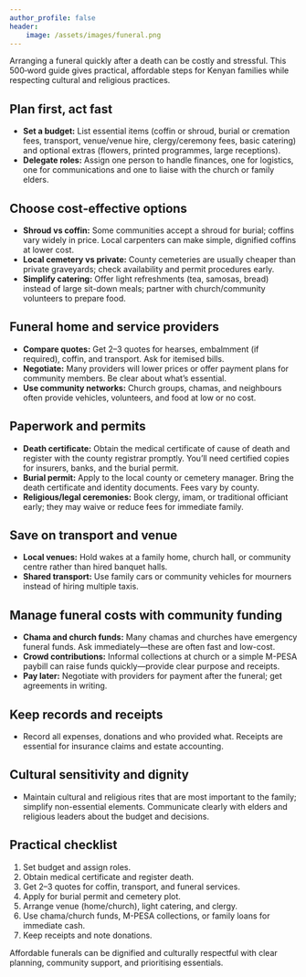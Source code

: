 ```yaml
---
author_profile: false
header:
    image: /assets/images/funeral.png
---
```


Arranging a funeral quickly after a death can be costly and stressful. This 500‑word guide gives practical, affordable steps for Kenyan families while respecting cultural and religious practices.

## Plan first, act fast
- **Set a budget:** List essential items (coffin or shroud, burial or cremation fees, transport, venue/venue hire, clergy/ceremony fees, basic catering) and optional extras (flowers, printed programmes, large receptions).  
- **Delegate roles:** Assign one person to handle finances, one for logistics, one for communications and one to liaise with the church or family elders.

## Choose cost‑effective options
- **Shroud vs coffin:** Some communities accept a shroud for burial; coffins vary widely in price. Local carpenters can make simple, dignified coffins at lower cost.  
- **Local cemetery vs private:** County cemeteries are usually cheaper than private graveyards; check availability and permit procedures early.  
- **Simplify catering:** Offer light refreshments (tea, samosas, bread) instead of large sit-down meals; partner with church/community volunteers to prepare food.

## Funeral home and service providers
- **Compare quotes:** Get 2–3 quotes for hearses, embalmment (if required), coffin, and transport. Ask for itemised bills.  
- **Negotiate:** Many providers will lower prices or offer payment plans for community members. Be clear about what’s essential.  
- **Use community networks:** Church groups, chamas, and neighbours often provide vehicles, volunteers, and food at low or no cost.

## Paperwork and permits
- **Death certificate:** Obtain the medical certificate of cause of death and register with the county registrar promptly. You’ll need certified copies for insurers, banks, and the burial permit.  
- **Burial permit:** Apply to the local county or cemetery manager. Bring the death certificate and identity documents. Fees vary by county.  
- **Religious/legal ceremonies:** Book clergy, imam, or traditional officiant early; they may waive or reduce fees for immediate family.

## Save on transport and venue
- **Local venues:** Hold wakes at a family home, church hall, or community centre rather than hired banquet halls.  
- **Shared transport:** Use family cars or community vehicles for mourners instead of hiring multiple taxis.

## Manage funeral costs with community funding
- **Chama and church funds:** Many chamas and churches have emergency funeral funds. Ask immediately—these are often fast and low-cost.  
- **Crowd contributions:** Informal collections at church or a simple M-PESA paybill can raise funds quickly—provide clear purpose and receipts.  
- **Pay later:** Negotiate with providers for payment after the funeral; get agreements in writing.

## Keep records and receipts
- Record all expenses, donations and who provided what. Receipts are essential for insurance claims and estate accounting.

## Cultural sensitivity and dignity
- Maintain cultural and religious rites that are most important to the family; simplify non-essential elements. Communicate clearly with elders and religious leaders about the budget and decisions.

## Practical checklist
1. Set budget and assign roles.  
2. Obtain medical certificate and register death.  
3. Get 2–3 quotes for coffin, transport, and funeral services.  
4. Apply for burial permit and cemetery plot.  
5. Arrange venue (home/church), light catering, and clergy.  
6. Use chama/church funds, M-PESA collections, or family loans for immediate cash.  
7. Keep receipts and note donations.

Affordable funerals can be dignified and culturally respectful with clear planning, community support, and prioritising essentials.
